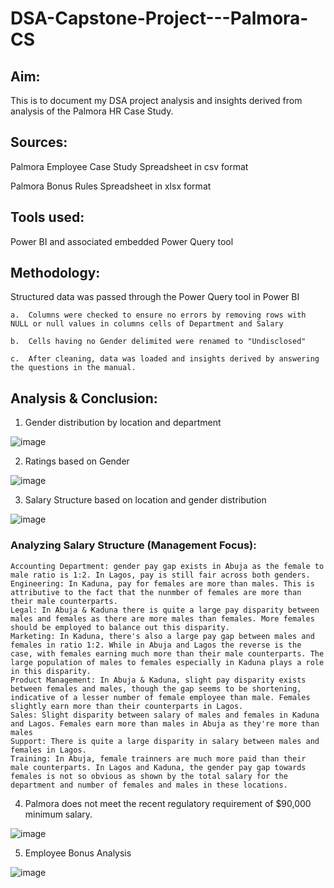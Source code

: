 # DSA-Capstone-Project---Palmora-CS
## Aim: 

   This is to document my DSA project analysis and insights derived from analysis of the Palmora HR Case Study.

## Sources: 

   Palmora Employee Case Study Spreadsheet in csv format
   
   Palmora Bonus Rules Spreadsheet in xlsx format
   

## Tools used: 

   Power BI and associated embedded Power Query tool

## Methodology: 

Structured data was passed through the Power Query tool in Power BI
   
    a.  Columns were checked to ensure no errors by removing rows with NULL or null values in columns cells of Department and Salary

    b.  Cells having no Gender delimited were renamed to "Undisclosed"

    c.  After cleaning, data was loaded and insights derived by answering the questions in the manual.

## Analysis & Conclusion:

  1. Gender distribution by location and department

![image](https://github.com/user-attachments/assets/72ba9a45-923b-4818-8008-0ba0194b57d8)

  2. Ratings based on Gender

![image](https://github.com/user-attachments/assets/2182ef40-522c-48ae-858e-96e63c34af35)

  3. Salary Structure based on location and gender distribution

![image](https://github.com/user-attachments/assets/bf146aee-5337-4da5-92e9-70648133e84c)

### Analyzing Salary Structure (Management Focus):
    Accounting Department: gender pay gap exists in Abuja as the female to male ratio is 1:2. In Lagos, pay is still fair across both genders.
    Engineering: In Kaduna, pay for females are more than males. This is attributive to the fact that the nunmber of females are more than their male counterparts.
    Legal: In Abuja & Kaduna there is quite a large pay disparity between males and females as there are more males than females. More females should be employed to balance out this disparity.
    Marketing: In Kaduna, there's also a large pay gap between males and females in ratio 1:2. While in Abuja and Lagos the reverse is the case, with females earning much more than their male counterparts. The large population of males to females especially in Kaduna plays a role in this disparity.
    Product Management: In Abuja & Kaduna, slight pay disparity exists between females and males, though the gap seems to be shortening, indicative of a lesser number of female employee than male. Females slightly earn more than their counterparts in Lagos.
    Sales: Slight disparity between salary of males and females in Kaduna and Lagos. Females earn more than males in Abuja as they're more than males
    Support: There is quite a large disparity in salary between males and females in Lagos.
    Training: In Abuja, female trainners are much more paid than their male counterparts. In Lagos and Kaduna, the gender pay gap towards females is not so obvious as shown by the total salary for the department and number of females and males in these locations.
 
    
  4. Palmora does not meet the recent regulatory requirement of $90,000 minimum salary.

![image](https://github.com/user-attachments/assets/5e9d41ac-311d-46de-abae-331715f65014)

  5. Employee Bonus Analysis

![image](https://github.com/user-attachments/assets/236a2653-1f47-4565-8063-f8cf0bbb9467)


